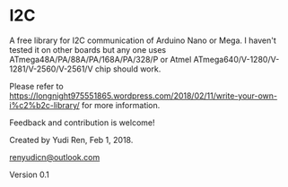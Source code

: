 # I2C
A free library for I2C communication of Arduino Nano or Mega. I haven't tested
it on other boards but any one uses ATmega48A/PA/88A/PA/168A/PA/328/P
or Atmel ATmega640/V-1280/V-1281/V-2560/V-2561/V chip should work.

Please refer to https://longnight975551865.wordpress.com/2018/02/11/write-your-own-i%c2%b2c-library/ for more information.

Feedback and contribution is welcome!

Created by Yudi Ren, Feb 1, 2018.

renyudicn@outlook.com

Version 0.1
